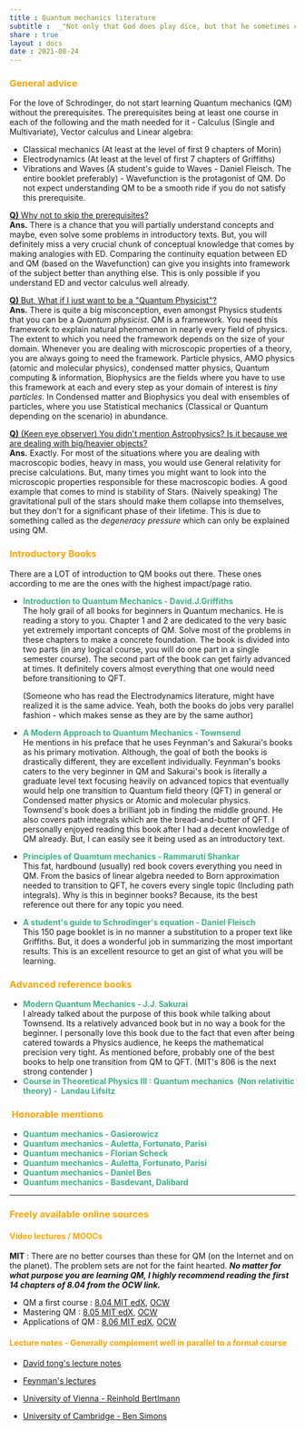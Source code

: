```yaml
---
title : Quantum mechanics literature
subtitle :  _"Not only that God does play dice, but that he sometimes confuses us by throwing them where they can't be seen.”-Stephen Hawking_
share : true
layout : docs
date : 2021-08-24
---
```


### <span style="color:orange"> General advice </span>

For the love of Schrodinger, do not start learning Quantum mechanics (QM) without the prerequisites. The prerequisites being at least one course in each of the following and the math needed for it - Calculus (Single and Multivariate), Vector calculus and  Linear algebra:

- Classical mechanics (At least at the level of first 9 chapters of Morin)
- Electrodynamics (At least at the level of first 7 chapters of Griffiths)
- Vibrations and Waves (A student's guide to Waves - Daniel Fleisch. The entire booklet preferably) - Wavefunction is the protagonist of QM. Do not expect understanding QM to be a smooth ride if you do not satisfy this prerequisite.

<u>**Q)** Why not to skip the prerequisites?</u> <br>
**Ans.** There is a chance that you will partially understand concepts and maybe, even solve some problems in introductory texts.  But, you will definitely miss a very crucial chunk of conceptual knowledge that comes by making analogies with ED. Comparing the continuity equation between ED and QM (based on the Wavefunction) can give you insights into framework of the subject better than anything else. This is only possible if you understand ED and vector calculus well already.

<u>**Q)** But, What if I just want to be a "Quantum Physicist"?</u> <br>
**Ans.** There is quite a big misconception, even amongst Physics students that you can be a *Quantum physicist*. QM is a framework. You need this framework to explain natural phenomenon in nearly every field of physics. The extent to which you need the framework depends on the size of your domain. Whenever you are dealing with microscopic properties of a theory, you are always going to need the framework. Particle physics, AMO physics (atomic and molecular physics), condensed matter physics, Quantum computing & information, Biophysics are the fields where you have to use this framework at each and every step as your domain of interest is *tiny particles*. In Condensed matter and Biophysics you deal with ensembles of particles, where you use Statistical mechanics (Classical or Quantum depending on the scenario) in abundance. 

<u>**Q)** (Keen eye observer) You didn't mention Astrophysics? Is it because we are dealing with big/heavier objects?</u> <br>
**Ans.** Exactly. For most of the situations where you are dealing with macroscopic bodies, heavy in mass, you would use General relativity for precise calculations. But, many times you might want to look into the microscopic properties responsible for these macroscopic bodies. A good example that comes to mind is stability of Stars. (Naively speaking) The gravitational pull of the stars should make them collapse into themselves, but they don't for a significant phase of their lifetime. This is due to something called as the *degeneracy pressure* which can only be explained using QM.

### <span style="color:orange">Introductory Books </span>

There are a LOT of introduction to QM books out there. These ones according to me are the ones with the highest impact/page ratio.

- <span style = "color:#3db18b"> **Introduction to Quantum Mechanics - David.J.Griffiths** </span> <br>The holy grail of all books for beginners in Quantum mechanics. He is reading a story to you. Chapter 1 and 2 are dedicated to the very basic yet extremely important concepts of QM. Solve most of the problems in these chapters to make a concrete foundation.  The book is divided into two parts (in any logical course, you will do one part in a single semester course). 
  The second part of the book can get fairly advanced at times. It definitely covers almost everything that one would need before transitioning to QFT.
  
  (Someone who has read the Electrodynamics literature, might have realized it is the same advice. Yeah, both the books do jobs very parallel fashion - which makes sense as they are by the same author)
  
- <span style = "color:#3db18b"> **A Modern Approach to Quantum Mechanics - Townsend** </span> <br>
  He mentions in his preface that he uses Feynman's and Sakurai's books as his primary motivation. Although, the goal of both the books is drastically different, they are excellent individually. Feynman's books caters to the very beginner in QM and Sakurai's book is literally a graduate level text focusing heavily on advanced topics that eventually would help one transition to Quantum field theory (QFT) in general or Condensed matter physics or Atomic and molecular physics. Townsend's book does a brilliant job in finding the middle ground. He also covers path integrals which are the bread-and-butter of QFT. I personally enjoyed reading this book after I had a decent knowledge of QM already. But, I can easily see it being used as an introductory text.

- <span style = "color:#3db18b">**Principles of Quamtum mechanics - Rammaruti Shankar**  </span> <br>This fat, hardbound (usually) red book covers everything you need in QM. From the basics of linear algebra needed to Born approximation needed to transition to QFT, he covers every single topic (Including path integrals).  Why is this in beginner books? Because, its the best reference out there for any topic you need.

- <span style = "color:#3db18b">**A student's guide to Schrodinger's equation - Daniel Fleisch**</span> <br>This 150 page booklet is in no manner a substitution to a proper text like Griffiths. But, it does a wonderful job in summarizing the most important results. This is an excellent resource to get an gist of what you will be learning.

### <span style="color:orange"> Advanced reference books </span>

- <span style = "color:#3db18b"> **Modern Quantum Mechanics - J.J. Sakurai** </span><br>
I already talked about the purpose of this book while talking about Townsend. Its a relatively advanced book but in no way a book for the beginner. I personally love this book due to the fact that even after being catered towards a Physics audience, he keeps the mathematical precision very tight. As mentioned before, probably one of the best books to help one transition from QM to QFT. (MIT's 806 is the next strong contender )
- <span  style = "color:#3db18b"> **Course in Theoretical Physics III : Quantum mechanics  (Non relativitic theory) -  Landau Lifsitz** </span>

### <span style="color:orange"> Honorable mentions </span>

- <span  style = "color:#3db18b"> **Quantum mechanics - Gasiorowicz** </span>
- <span  style = "color:#3db18b"> **Quantum mechanics - Auletta, Fortunato, Parisi** </span>
- <span  style = "color:#3db18b"> **Quantum mechanics - Florian Scheck** </span>
- <span  style = "color:#3db18b"> **Quantum mechanics - Auletta, Fortunato, Parisi** </span>
- <span  style = "color:#3db18b"> **Quantum mechanics - Daniel Bes** </span>
- <span  style = "color:#3db18b"> **Quantum mechanics - Basdevant, Dalibard** </span>

<hr>

### <span style="color:orange">Freely available online sources </span>

#### <span style="color:orange">Video lectures / MOOCs</span> 

**MIT** : There are no better courses than these for QM (on the Internet and on the planet). The problem sets are not for the faint hearted. ***No matter for what purpose you are learning QM, I highly recommend reading the first 14 chapters of 8.04 from the OCW link.***

- QM a first course : [8.04 MIT edX](https://www.edx.org/course/quantum-mechanics-a-first-course), [OCW](https://ocw.mit.edu/courses/physics/8-04-quantum-physics-i-spring-2016/) 
- Mastering QM : [8.05 MIT edX](https://www.edx.org/course/mastering-quantum-mechanics), [OCW](https://ocw.mit.edu/courses/physics/8-05-quantum-physics-ii-fall-2013/)
- Applications of QM : [8.06 MIT edX](https://www.edx.org/course/applications-of-quantum-mechanics), [OCW](https://ocw.mit.edu/courses/physics/8-06-quantum-physics-iii-spring-2018/)


#### <span style="color:orange">Lecture notes - Generally complement well in parallel to a formal course</span>

- [David tong's lecture notes ](http://www.damtp.cam.ac.uk/user/tong/quantum.html) 

- [Feynman's lectures](https://www.feynmanlectures.caltech.edu/III_toc.html) 

- [University of Vienna - Reinhold Bertlmann](https://homepage.univie.ac.at/reinhold.bertlmann/pdfs/T2_Skript_final.pdf) 

- [University of Cambridge - Ben Simons](http://www.tcm.phy.cam.ac.uk/~bds10/aqp.html)

  
